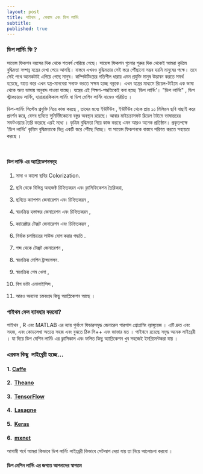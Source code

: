 ```yaml
---
layout: post
title: পাইথন , কেরাস এবং ডিপ লার্নিং
subtitle:
published: true
---
```



### ডিপ লার্নিং কি ?

সায়েন্স ফিকশন বয়সের দিক থেকে শতবর্ষ পেরিয়ে গেছে। সায়েন্স ফিকশন গুলোর শুরুর দিক থেকেই আমরা কৃত্রিম বুদ্ধিমত্তা সম্পন্ন যন্ত্রের দেখা পেয়ে আসছি। বাস্তবে এখনও বুদ্ধিমত্তার সেই স্তরে পৌঁছানো সম্ভব হয়নি মানুষের পক্ষে। তবে সেই পথে অনেকটাই এগিয়ে গেছে মানুষ। কম্পিউটিংয়ের গতিশীল ধারায় এমন প্রযুক্তি মানুষ উদ্ভাবন করতে সমর্থ হয়েছে, যাতে করে এখন যন্ত্র-মানবেরা সনাক্ত করতে সক্ষম হচ্ছে বস্তুকে। এখন যন্ত্রের মাধ্যমে রিয়েল-টাইমে এক ভাষা থেকে অন্য ভাষায় অনুবাদ পাওয়া যাচ্ছে। যন্ত্রের এই শিক্ষণ-পদ্ধতিকেই বলা হচ্ছে 'ডিপ লার্নিং'।  "ডিপ লার্নিং" , ডিপ স্ট্রাকচারড লার্নিং, হায়ারারকিকাল লার্নিং বা ডিপ মেশিন লার্নিং নামেও পরিচিত ।

ডিপ-লার্নিং সিস্টেম প্রযুক্তি  নিয়ে কাজ করছে , তাদের মধ্যে  ইউটিউব , ইউটিউব থেকে প্রায় ১০ মিলিয়ন ছবি বাছাই করে প্রদর্শন করে, যেসব ছবিতে সুনির্দিষ্টকোনো বস্তুর অবস্থান রয়েছে। আবার মাইক্রোসফট রিয়েল টাইমে ভাষান্তরের সফটওয়্যার তৈরি  করেছে এরই মধ্যে । কৃত্রিম বুদ্ধিমত্তা নিয়ে কাজ করছে এমন আরও অনেক প্রতিষ্ঠান। প্রকৃতপক্ষে 'ডিপ লার্নিং' কৃত্তিম বুদ্ধিমত্তাকে ভিন্ন একটি স্তরে পৌঁছে দিচ্ছে। যা সায়েন্স ফিকশনকে বাস্তবে পরিণত করতে সহায়তা করছে ।

 

#### ডিপ লার্নিং এর অ্যাপ্লিকেশনসমূহ

1.  সাদা ও কালো ছবির Colorization.

2.  ছবি থেকে বিভিন্ন অবজেক্ট চিহ্নিতকরন এবং ক্লাসিফিকেশন তৈরিকরা,

3.  ছবিতে ক্যাপশন জেনারেশন এবং চিহ্নিতকরন ,

4.  স্বয়ংক্রিয় হস্তাক্ষর জেনারেশন এবং চিহ্নিতকরন ,

5.  ক্যারেক্টার টেক্সট জেনারেশন এবং চিহ্নিতকরন ,

6.  নির্বাক চলচ্চিত্রের সাউন্ড যোগ করার পদ্ধতি .

7.  শব্দ থেকে টেক্সট জেনারেশন ,

8.  স্বয়ংক্রিয় মেশিন ট্রান্সলেসন.

9.  স্বয়ংক্রিয় গেম খেলা ,

10.  বিগ ডাটা এনালাইসিস ,

11.  আরও অন্যান্য চমকপ্রদ কিছু অ্যাপ্লিকেশন আছে । 


### পাইথন কেন ব্যাবহার করবো?

পাইথন , R এবং MATLAB এর ন্যায় পুর্নাংগ ফিচারসমৃদ্ধ জেনারেল পারপাস প্রোগ্রামিং ল্যাঙ্গুয়েজ । এটি দ্রুত এবং সহজ, এবং কোডলেখা অত্যন্ত সহজ এবং বুঝতে ঠিক সি++ এবং জাভার মত । পাইথনে রয়েছে সমৃদ্ধ অনেক লাইব্রেরী । যা দিয়ে ডিপ মেশিন লার্নিং এর ক্লাসিকাল এবং ফলিত কিছু অ্যাপ্লিকেশন খুব সহজেই ইমপ্লিমেন্টকরা যায় ।


### এরকম কিছু  লাইব্রেরী হচ্ছে...

#### 1. [Caffe](http://caffe.berkeleyvision.org/)

#### 2.  [Theano](http://deeplearning.net/software/theano/)

#### 3.  [TensorFlow](https://www.tensorflow.org/)

#### 4.  [Lasagne](https://github.com/Lasagne/Lasagne)

#### 5.  [Keras](http://keras.io/)

#### 6.  [mxnet](https://github.com/dmlc/mxnet)



আগামী পর্বে  আমরা কিভাবে ডিপ লার্নিং লাইব্রেরী  কিভাবে সেটআপ দেয়া যায় তা নিয়ে আলোচনা করবো । 

#### ডিপ মেশিন লার্নিং এর জগতে আপনাদের স্বাগতম
